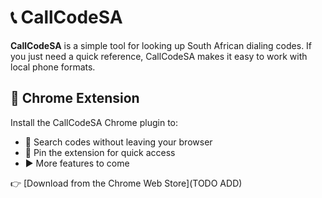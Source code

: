 # 📞 CallCodeSA

**CallCodeSA** is a simple tool for looking up South African dialing codes. If you just need a quick reference, CallCodeSA makes it easy to work with local phone formats.

## 🧩 Chrome Extension

Install the CallCodeSA Chrome plugin to:

- 🔎 Search codes without leaving your browser
- 📌 Pin the extension for quick access
- ▶️ More features to come

👉 [Download from the Chrome Web Store](TODO ADD)
